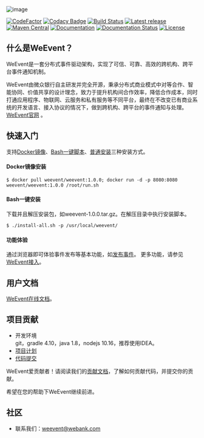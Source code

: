 ![image](https://github.com/WeBankFinTech/WeEvent-docs/blob/master/docs/image/weevent-logo.png)

[![CodeFactor](https://www.codefactor.io/repository/github/webankfintech/weevent/badge)](https://www.codefactor.io/repository/github/webankfintech/weevent)
[![Codacy Badge](https://api.codacy.com/project/badge/Grade/1d2141e952d84a47b0a615e51702bf6f)](https://www.codacy.com/app/WeEventAdmin/WeEvent?utm_source=github.com&amp;utm_medium=referral&amp;utm_content=WeBankFinTech/WeEvent&amp;utm_campaign=Badge_Grade)
[![Build Status](https://travis-ci.com/WeBankFinTech/WeEvent.svg?branch=master)](https://travis-ci.com/WeBankFinTech/WeEvent)
[![Latest release](https://img.shields.io/github/release/WeBankFinTech/WeEvent.svg)](https://github.com/WeBankFinTech/WeEvent/releases/latest)
[![Maven Central](https://img.shields.io/maven-central/v/com.webank.weevent/weevent-client.svg?label=Maven%20Central)](https://search.maven.org/search?q=g:%22com.webank.weevent%22%20AND%20a:%weevent-client%22)
[![Documentation](https://img.shields.io/badge/api-reference-blue.svg)](https://weeventdoc.readthedocs.io/zh_CN/latest/protocal/index.html)
[![Documentation Status](https://readthedocs.org/projects/weeventdoc/badge/?version=latest)](https://weeventdoc.readthedocs.io/zh_CN/latest)
[![License](https://img.shields.io/badge/License-Apache%202.0-blue.svg)](https://opensource.org/licenses/Apache-2.0)
## 什么是WeEvent？
WeEvent是一套分布式事件驱动架构，实现了可信、可靠、高效的跨机构、跨平台事件通知机制。

WeEvent由微众银行自主研发并完全开源，秉承分布式商业模式中对等合作、智能协同、价值共享的设计理念，致力于提升机构间合作效率，降低合作成本，同时打通应用程序、物联网、云服务和私有服务等不同平台，最终在不改变已有商业系统的开发语言、接入协议的情况下，做到跨机构、跨平台的事件通知与处理。  
[WeEvent官网](http://fintech.webank.com/weevent) 。

## 快速入门
支持[Docker镜像](https://hub.docker.com/r/weevent/)、[Bash一键脚本](https://weeventdoc.readthedocs.io/zh_CN/latest/install/quickinstall.html)、[普通安装](https://weeventdoc.readthedocs.io/zh_CN/latest/install/module/index.html)三种安装方式。
#### Docker镜像安装
```
$ docker pull weevent/weevent:1.0.0; docker run -d -p 8080:8080 weevent/weevent:1.0.0 /root/run.sh
```

#### Bash一键安装
下载并且解压安装包，如weevent-1.0.0.tar.gz。在解压目录中执行安装脚本。
```
$ ./install-all.sh -p /usr/local/weevent/
```

#### 功能体验
通过浏览器即可体验事件发布等基本功能，如[发布事件](http://localhost:8080/weevent/rest/publish?topic=test&content=helloevent)。
更多功能，请参见[WeEvent接入](https://weeventdoc.readthedocs.io/zh_CN/latest/protocal/restful.html)。

## 用户文档
[WeEvent在线文档](https://weeventdoc.readthedocs.io/zh_CN/latest)。

## 项目贡献
- 开发环境  
git，gradle 4.10，java 1.8，nodejs 10.16，推荐使用IDEA。
- [项目计划](https://github.com/WeBankFinTech/WeEvent/wiki/Project-RoadMap)  
- [代码提交](https://github.com/WeBankFinTech/WeEvent/wiki/Project-WorkFlow)  

WeEvent爱贡献者！请阅读我们的[贡献文档](https://github.com/WeBankFinTech/WeEvent/blob/master/CONTRIBUTING.md)，了解如何贡献代码，并提交你的贡献。

希望在您的帮助下WeEvent继续前进。

## 社区
- 联系我们：weevent@webank.com
